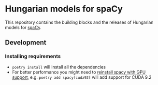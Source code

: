 # Hungarian models for spaCy

This repository contains the building blocks and the releases of Hungarian models for [spaCy](https://spacy.io).

## Development
### Installing requirements

- `poetry install` will install all the dependencies
- For better performance you might need to [reinstall spacy with GPU support](https://spacy.io/usage), e.g. `poetry add spacy[cuda92]` will add support for CUDA 9.2